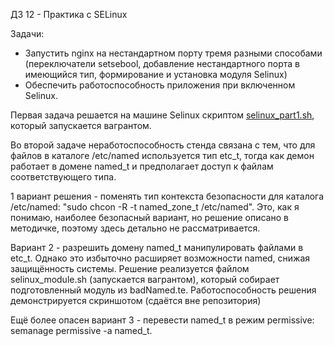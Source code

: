 ДЗ 12 - Практика с SELinux

Задачи:
* Запустить nginx на нестандартном порту тремя разными способами (переключатели setsebool, добавление нестандартного порта в имеющийся тип, формирование и установка модуля Selinux)
* Обеспечить работоспособность приложения при включенном Selinux.

Первая задача решается на машине Selinux скриптом [selinux_part1.sh](selinux_part1.sh), который запускается вагрантом.

Во второй задаче неработоспособность стенда связана с тем, что для файлов в каталоге /etc/named используется тип etc_t, тогда как демон работает в домене named_t и предполагает доступ к файлам соответствующего типа.

1 вариант решения - поменять тип контекста безопасности для каталога /etc/named: "sudo chcon -R -t named_zone_t /etc/named". Это, как я понимаю, наиболее безопасный вариант, но решение описано в методичке, поэтому здесь детально не рассматривается.

Вариант 2 - разрешить домену named_t манипулировать файлами в etc_t. Однако это избыточно расширяет возможности named, снижая защищённость системы. Решение реализуется файлом selinux_module.sh (запускается вагрантом), который собирает подготовленный модуль из badNamed.te. Работоспособность решения демонстрируется скриншотом (сдаётся вне репозитория)

Ещё более опасен вариант 3 - перевести named_t в режим permissive: semanage permissive -a named_t. 



